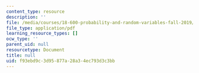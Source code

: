 ```yaml
---
content_type: resource
description: ''
file: /media/courses/18-600-probability-and-random-variables-fall-2019/f93ebd9c3d95877a28a34ec793d3c3bb_MIT18_600F19_lec2.pdf
file_type: application/pdf
learning_resource_types: []
ocw_type: ''
parent_uid: null
resourcetype: Document
title: null
uid: f93ebd9c-3d95-877a-28a3-4ec793d3c3bb
---
```

